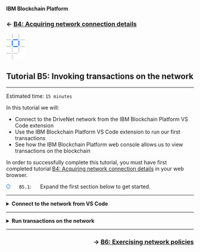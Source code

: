 **IBM Blockchain Platform**

<h3 align='left'>← <a href='./b4.md'><b>B4: Acquiring network connection details</b></a></h3>


<img src="./images/ibp.png" alt="IBM Blockchain Platform"></img>

## **Tutorial B5: Invoking transactions on the network**


---

Estimated time: `15 minutes`

In this tutorial we will:
* Connect to the DriveNet network from the IBM Blockchain Platform VS Code extension
* Use the IBM Blockchain Platform VS Code extension to run our first transactions
* See how the IBM Blockchain Platform web console allows us to view transactions on the blockchain

In order to successfully complete this tutorial, you must have first completed tutorial <a href='./b4.md'>B4: Acquiring network connection details</a> in your web browser.

<img src="./images/bullet.png"/> &nbsp;&nbsp;&nbsp;&nbsp; `B5.1`: &nbsp;&nbsp;&nbsp;&nbsp; Expand the first section below to get started.

---

<details>
<summary><b>Connect to the network from VS Code</b></summary>

In tutorial <a href='../basic-tutorials/a4.md'>A4: Invoking a smart contract from VS Code</a> we used the IBM Blockchain Platform VS Code extension to run transactions on a local network. We will now use the same approach to run transactions on the DriveNet network.

To do this we will use the connection profile we downloaded in the previous tutorial. Note that it is also possible for the IBM Blockchain Platform VS Code Extension to connect to an IBM Blockchain Platform instance by specifying to the web console URL.

<img src="./images/bullet.png"/> &nbsp;&nbsp;&nbsp;&nbsp; `B5.2`: &nbsp;&nbsp;&nbsp;&nbsp; Hover over the Fabric Gateways view of the IBM Blockchain Platform VS Code extension and click on the '+' icon that appears.

<img src="./images/b5.2.png" alt="Add Fabric Gateway"></img>

<img src="./images/bullet.png"/> &nbsp;&nbsp;&nbsp;&nbsp; `B5.3`: &nbsp;&nbsp;&nbsp;&nbsp; Select 'Create a gateway from a connection profile'.

<img src="./images/b5.3.png" alt="Create a gateway from a connection profile"></img>

<img src="./images/bullet.png"/> &nbsp;&nbsp;&nbsp;&nbsp; `B5.4`: &nbsp;&nbsp;&nbsp;&nbsp; Type `drivenet` and press enter.

<img src="./images/b5.4.png" alt="drivenet as the gateway name"></img>

<img src="./images/bullet.png"/> &nbsp;&nbsp;&nbsp;&nbsp; `B5.5`: &nbsp;&nbsp;&nbsp;&nbsp; Click 'Browse'.

<img src="./images/b5.5.png" alt="Browse to connection profile"></img>

<img src="./images/bullet.png"/> &nbsp;&nbsp;&nbsp;&nbsp; `B5.6`: &nbsp;&nbsp;&nbsp;&nbsp; Navigate to the 'CommunityMembers_profile.json' file you downloaded earlier, select it and click 'Select'.

<img src="./images/b5.6.png" alt="Select connection profile"></img>

The gateway will now appear in the Fabric Gateways view.

In order to connect to the gateway, we need to specify who we are going to connect as; we will use the identity in the wallet we created in the previous tutorial.

<img src="./images/bullet.png"/> &nbsp;&nbsp;&nbsp;&nbsp; `B5.7`: &nbsp;&nbsp;&nbsp;&nbsp; Click the 'drivenet' gateway in the Fabric Gateways view.

<img src="./images/b5.7.png" alt="Added Fabric Gateway"></img>

<img src="./images/bullet.png"/> &nbsp;&nbsp;&nbsp;&nbsp; `B5.8`: &nbsp;&nbsp;&nbsp;&nbsp; Click 'drivenet_wallet'.

<img src="./images/b5.8.png" alt="Select drivenet_wallet"></img>

The gateway will now be connected and we can browse the available transactions.

<img src="./images/bullet.png"/> &nbsp;&nbsp;&nbsp;&nbsp; `B5.9`: &nbsp;&nbsp;&nbsp;&nbsp; Expand 'Channels' -> 'drivenet' -> 'fabcar@1.0.x'.

The exact version number of the smart contract might be different.

<img src="./images/b5.9.png" alt="Select drivenet_wallet"></img>

If you are not familiar the fabcar smart contract, it's worthwhile <a href="https://github.com/hyperledger/fabric-samples/blob/master/chaincode/fabcar/typescript/src/fabcar.ts">reviewing it</a>. The DriveNet version of the smart contract has a few minor changes, but is conceptually the same; the world state consists of a set of key/value pairs that describe properties of car assets:
* Each **key** is of the form 'CAR*n*', where *n* is a integer from 0 to 9999, with no padding of leading zeroes.
* Each **value** is a JSON data structure that contains four unparsed strings that describe the make, model, color and owner of the car.

The DriveNet instance of the fabcar smart contract contains methods to manipulate the records in the world state. For our scenario, we're interested in the following transactions:

* **createCar**: Adds a new car record to the world state. Input takes the form *[\<id\>,\<make\>,\<model\>,\<color\>,\<owner\>]*; there is no output data structure.

    *Input*: `["CAR500","Arium","Thanos","purple","Felicity"]`<br>
    *Output*: none

* **queryCar**: Returns the details of a car record in the world state. Input takes the form *[\<id\>]*; output contains the car details:

    *Input*: `["CAR500"]`<br>
    *Output*: `{"color":"purple","docType":"car","make":"Arium","model":"Thanos","owner":"Felicity"}`

* **queryAllCars**: Returns the details of all car records in the world state that conform to the correct key specification (CAR*n*). Input takes no parameters; output is an array of car details.

    *Input*: none<br>
    *Output*: `[{"key":"CAR0","car":{"color":"blue","docType":"car","make":"Toyota","model":"Prius","owner":"Tomoko"}},{"key":"CAR1"` ...

* **changeCarOwner**: Modifies the owner of a previously created car. Input takes the form *[\<id\>,\<owner\>]*; there is no output data structure.

    *Input*: `["CAR500","Beau"]`<br>
    *Output*: none


The DriveNet instance of fabcar includes some additional transactions:

* **getPreviousOwners**: Shows the ownership history of a car, excluding the current owner. Input takes the form *[\<id\>]*; output includes the number of owners, the array of owner names, the dates the changes happened and details of the current owner.

    *Input*: `["CAR500"]`<br>
    *Output*: `{"previousOwnerCount":3,"previousOwners":["Felicity","Lucky","Raymond"],"previousOwnershipChangeDates":["2020-09-10T12:34:09.197Z","2020-09-09T09:18:06.065Z","2020-09-09T09:17:32.394Z"],"currentOwner":"Beau","currentOwnershipChangeDate":"2020-08-28T15:14:56.344Z"}`

* **deleteCar**: Removes a car from the world state. The history is retained if the car is later restored. Input takes the form *[\<id\>]*; there is no output data structure.

    *Input*: `["CAR500"]`<br>
    *Output*: none

* **confirmTransfer**: Accepts ownership of a car that another registered user wants to send to you. Input takes the form *[\<id\>]*; there is no output data structure.

    *Input*: `["CAR500"]`<br>
    *Output*: none

* **findMyCars**: Returns all car records that are currently assigned to you as the *certOwner*. Input takes no parameters; output is an array of car details.

    *Input*: none<br>
    *Output*: `[{"key":"CAR500","car":{"color":"purple","docType":"car","make":"Arium","model":"Thanos","owner":"Felicity"}},{"key":"CAR501"` ...

* **queryByOwner**: Returns all car records that have the supplied *owner* field. Input takes the form *[\<owner\>]*; output is an array of car details.

    *Input*: `["Felicity"]`<br>
    *Output*: `[{"key":"CAR500","car":{"color":"purple","docType":"car","make":"Arium","model":"Thanos","owner":"Felicity"}},{"key":"CAR501"` ...

* **carExists**: Returns true if and only if the car with the supplied key exists in the world state. Input takes the form *[\<id\>]*; output is "true" or "false". If the input is not of the correct form (*CARnnn*), the transaction will fail.

    *Input*: `["CAR500"]`<br>
    *Output*: `"true"`



As we progress through the remainder of these tutorials we'll be using these transactions.


> <br>
   > <b>Please be considerate as you use the shared network.</b>
   > <br>
   > <br>Remember that DriveNet is shared with other users. As you submit transactions, take care to not do things that will inconvenience others on the network, and remember that transaction data you enter will be visible to other users.
   > <br>&nbsp;

<img src="./images/bullet.png"/> &nbsp;&nbsp;&nbsp;&nbsp; `B5.10`: &nbsp;&nbsp;&nbsp;&nbsp; Expand the next section to continue.
</details>

---

<details>
<summary><b>Run transactions on the network</b></summary>

As we learned in tutorial <a href='../basic-tutorials/a4.md'>A4: Invoking a smart contract from VS Code</a>, Hyperledger Fabric exposes two ways to run transactions on the network: *evaluating* (for ledger queries), and *submitting* (for making updates).

In this section we will try our first two transactions on DriveNet: one we'll evaluate and one we'll submit.

<br><h3 align='left'>Query a car</h3>

Once a gateway is connected, the way transactions are submitted is identical regardless of the type of target network. The network's topology and endorsement policies are completely hidden from the application developer.

The opaqueness of the target network's configuration makes it easy for developers to use simple local networks for testing before the same assets are deployed to more complicated production networks. It also allows for the network and its policies to evolve without impacting existing smart contracts and applications.

With this in mind, we'll now attempt to run some transactions using the same process that we used in tutorial <a href='../basic-tutorials/a4.md'>A4: Invoking a smart contract from VS Code</a>. We'll start with a simple query of an existing car.

<img src="./images/bullet.png"/> &nbsp;&nbsp;&nbsp;&nbsp; `B5.11`: &nbsp;&nbsp;&nbsp;&nbsp; Right click on 'queryCar' and click 'Evaluate Transaction'.

<img src="./images/b5.11.png" alt="evaluate queryCar transaction"></img>

<img src="./images/bullet.png"/> &nbsp;&nbsp;&nbsp;&nbsp; `B5.12`: &nbsp;&nbsp;&nbsp;&nbsp; 
Replace the input parameters with `["CAR1"]` and press Enter.

<img src="./images/b5.12.png" alt="queryCar arguments"></img>

<img src="./images/bullet.png"/> &nbsp;&nbsp;&nbsp;&nbsp; `B5.13`: &nbsp;&nbsp;&nbsp;&nbsp; Press Enter to skip transient data, and Enter again to select the Default peer-targeting policy.

The transaction will be submitted and you should see the car details displayed in the Output view:

<img src="./images/b5.13.png" alt="queryCar result"></img>

<br><h3 align='left'>Create a car</h3>

We'll now attempt to create our own car record.

<img src="./images/bullet.png"/> &nbsp;&nbsp;&nbsp;&nbsp; `B5.14`: &nbsp;&nbsp;&nbsp;&nbsp; Right click on 'createCar' and click 'Submit Transaction'.

<img src="./images/b5.14.png" alt="submit createCar transaction"></img>

<img src="./images/bullet.png"/> &nbsp;&nbsp;&nbsp;&nbsp; `B5.15`: &nbsp;&nbsp;&nbsp;&nbsp; Enter the arguments to the transaction: use an ID of the form 'CAR*n*' where *n* is a random number between 11 and 9999. Follow this with make, model, color and owner strings - make these up too.

<img src="./images/b5.15.png" alt="submit createCar transaction"></img>

<img src="./images/bullet.png"/> &nbsp;&nbsp;&nbsp;&nbsp; `B5.16`: &nbsp;&nbsp;&nbsp;&nbsp; Press Enter to skip transient data, and Enter again to select the Default peer-targeting policy.

The transaction will be submitted and you should see a success message in the Output view:

<img src="./images/b5.16.1.png" alt="createCar transaction success"></img>

Remember, this is a shared environment and other users might have already created an asset with the same ID. In the event that you've picked the same ID as an existing car that you do not already own, you will receive an error, for example:

<img src="./images/b5.16.2.png" alt="createCar transaction failure"></img>

If this happens, try picking another random number for your ID. Whatever key you end up with, remember it; we'll use it more later.

> <br>
   > <b>Selecting a good key</b>
   > <br>
   > <br>Instead of asking the end-user to choose a random key (which can generate clashes), more sophisticated applications usually generate a unique key differently - making use of an existing unique property of the asset, for example.
   > <br>Alternatively, the smart contract can generate the key. This needs to be done deterministically, such that all endorsing peers select the same key. This is sometimes done using an <i>oracle</i> - an external service that generates a consistent, deterministic value for a smart contract given the same set of inputs.
   > <br>However the key is generated, the process for identifying fields must be agreed up front by the members of the network - just like any shared data format.
   > <br>&nbsp;

<br><h3 align='left'>Check the blockchain</h3>

So far in these tutorials we've dealt mainly with the *world state* that stores the asset details we've chosen to share. By submitting transactions, information can be created, modified, queried and deleted from the world state just like any standard database.

What makes our ledger special is its use of a second data structure - the blockchain itself - that gives us an unmodifiable record of the transactions that derive the world state.

Each transaction in the blockchain shows the keys and values in the world state that were read or written. These transactions are grouped into blocks which are cryptographically linked to each other to prevent tampering - hence the term *block chain*.

We'll look in more detail at how the blockchain works later. For now, let's look at the blockchain to find the transaction we just submitted.

<img src="./images/bullet.png"/> &nbsp;&nbsp;&nbsp;&nbsp; `B5.17`: &nbsp;&nbsp;&nbsp;&nbsp; Switch back to the IBM Blockchain Platform web console and click on the 'Channels' icon in the side bar.

<img src="./images/b5.17.png" alt="Channels in web console"></img>

<img src="./images/bullet.png"/> &nbsp;&nbsp;&nbsp;&nbsp; `B5.18`: &nbsp;&nbsp;&nbsp;&nbsp; Click on the 'drivenet' tile.

<img src="./images/b5.18.png" alt="drivenet channel"></img>

You will now be shown the block history of the DriveNet network, with the most recent blocks at the top of the list. Your block history will, of course, look slightly different to the screenshot below.

<img src="./images/bullet.png"/> &nbsp;&nbsp;&nbsp;&nbsp; `B5.19`: &nbsp;&nbsp;&nbsp;&nbsp;Click on the block that contains your transaction.

Your transaction's block is probably the block that was first created after you submitted your transaction. If you can't remember when this was, switch back to the Output view in the IBM Blockchain Platform VS Code extension; the log messages for your transaction will show you the time.

<img src="./images/b5.19.png" alt="block history"></img>

Most blocks contain a single transaction. In DriveNet, a block is typically created every second there is at least one transaction.

Each transaction is uniquely identified by a hexadecimal string called a Transaction ID.

<img src="./images/bullet.png"/> &nbsp;&nbsp;&nbsp;&nbsp; `B5.20`: &nbsp;&nbsp;&nbsp;&nbsp;Click on your transaction.

<img src="./images/b5.20.1.png" alt="block details"></img>

This will reveal a side panel that shows you:
* the smart contract and version that was run
* the method name and input parameters
* the list of keys that were read and written, including any associated values.

<img src="./images/b5.20.2.png" alt="transaction details"></img>

The createCar transaction writes a new record with a key that corresponds to the car ID that you specified. The value of the record contains the make, model, color and owner information, plus some additional information that the smart contract requires to enable assert write permissions on the network - more on this later.

<img src="./images/bullet.png"/> &nbsp;&nbsp;&nbsp;&nbsp; `B5.21`: &nbsp;&nbsp;&nbsp;&nbsp;Click the Close button to dismiss the side panel.

<br><h3 align='left'>Summary</h3>

In this tutorial we created a gateway in the IBM Blockchain Platform VS Code extension and used it to connect the DriveNet network. We then ran our first two transactions and saw how the IBM Blockchain Platform web console displays the blocks and transactions that comprise the DriveNet blockchain.

In the next tutorial we'll submit some transactions that will help us learn about the policies that enable DriveNet to work.

</details>


---

<h3 align='right'> → <a href='./b6.md'><b>B6: Exercising network policies</b></a></h3>
